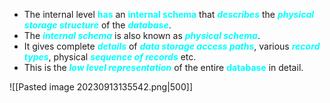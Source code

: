 - The internal level **<span style="color:#00ffff">has</span>** an **<span style="color:#00ffff">internal schema</span>** that ***<span style="color:#00ffff">describes</span>*** the ***<span style="color:#00ffff">physical storage structure</span>*** of the ***<span style="color:#00ffff">database</span>***. 
- The ***<span style="color:#00ffff">internal schema</span>*** is also known as ***<span style="color:#00ffff">physical schema</span>***.
- It gives complete ***<span style="color:#00ffff">details</span>*** of ***<span style="color:#00ffff">data storage access paths</span>***, various ***<span style="color:#00ffff">record types</span>***, physical ***<span style="color:#00ffff">sequence of records</span>*** etc. 
- This is the ***<span style="color:#00ffff">low level representation</span>*** of the entire **<span style="color:#00ffff">database</span>** in detail.

![[Pasted image 20230913135542.png|500]]